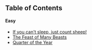 ## Table of Contents

#### Easy

- [If you can't sleep, just count sheep!](Easy/cant_sleep_count_sheep)
- [The Feast of Many Beasts](Easy/feasts_of_beasts)
- [Quarter of the Year](Easy/quarter_of_the_year)
